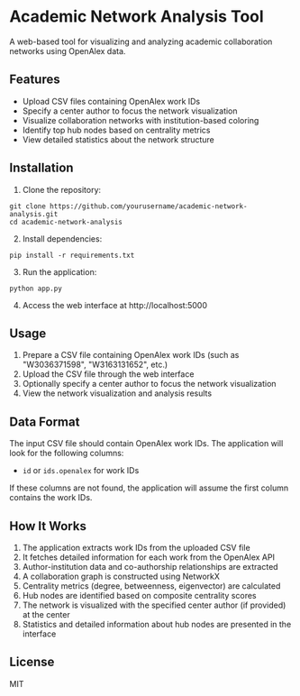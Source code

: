 # Academic Network Analysis Tool

A web-based tool for visualizing and analyzing academic collaboration networks using OpenAlex data.

## Features

- Upload CSV files containing OpenAlex work IDs
- Specify a center author to focus the network visualization
- Visualize collaboration networks with institution-based coloring
- Identify top hub nodes based on centrality metrics
- View detailed statistics about the network structure

## Installation

1. Clone the repository:
```
git clone https://github.com/yourusername/academic-network-analysis.git
cd academic-network-analysis
```

2. Install dependencies:
```
pip install -r requirements.txt
```

3. Run the application:
```
python app.py
```

4. Access the web interface at http://localhost:5000

## Usage

1. Prepare a CSV file containing OpenAlex work IDs (such as "W3036371598", "W3163131652", etc.)
2. Upload the CSV file through the web interface
3. Optionally specify a center author to focus the network visualization
4. View the network visualization and analysis results

## Data Format

The input CSV file should contain OpenAlex work IDs. The application will look for the following columns:
- `id` or `ids.openalex` for work IDs

If these columns are not found, the application will assume the first column contains the work IDs.

## How It Works

1. The application extracts work IDs from the uploaded CSV file
2. It fetches detailed information for each work from the OpenAlex API
3. Author-institution data and co-authorship relationships are extracted
4. A collaboration graph is constructed using NetworkX
5. Centrality metrics (degree, betweenness, eigenvector) are calculated
6. Hub nodes are identified based on composite centrality scores
7. The network is visualized with the specified center author (if provided) at the center
8. Statistics and detailed information about hub nodes are presented in the interface

## License

MIT 